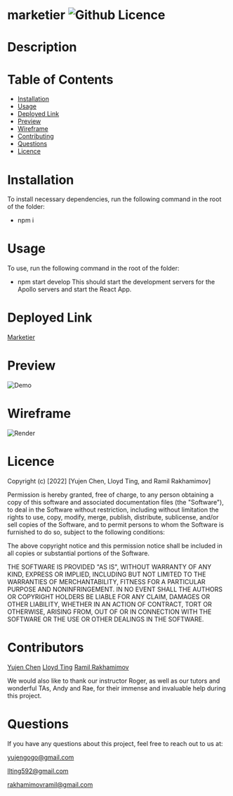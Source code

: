 # marketier ![Github Licence](http://img.shields.io/badge/license-MIT-blue.svg)
# Description

# Table of Contents
* [Installation](#Installation)
* [Usage](Usage)
* [Deployed Link](#Deployed)
* [Preview](#Preview)
* [Wireframe](#Wireframe)
* [Contributing](#Contribution)
* [Questions](#Questions)
* [Licence](#Licence)

# Installation
To install necessary dependencies, run the following command in the root of the folder:
- npm i

# Usage
To use, run the following command in the root of the folder:
- npm start develop
This should start the development servers for the Apollo servers and start the React App. 

# Deployed Link
[Marketier]()

# Preview
![Demo]()

# Wireframe
![Render]()

# Licence
Copyright (c) [2022] [Yujen Chen, Lloyd Ting, and Ramil Rakhamimov]

Permission is hereby granted, free of charge, to any person obtaining a copy of this software and associated documentation files (the "Software"), to deal in the Software without restriction, including without limitation the rights to use, copy, modify, merge, publish, distribute, sublicense, and/or sell copies of the Software, and to permit persons to whom the Software is furnished to do so, subject to the following conditions:

The above copyright notice and this permission notice shall be included in all copies or substantial portions of the Software.

THE SOFTWARE IS PROVIDED "AS IS", WITHOUT WARRANTY OF ANY KIND, EXPRESS OR IMPLIED, INCLUDING BUT NOT LIMITED TO THE WARRANTIES OF MERCHANTABILITY, FITNESS FOR A PARTICULAR PURPOSE AND NONINFRINGEMENT. IN NO EVENT SHALL THE AUTHORS OR COPYRIGHT HOLDERS BE LIABLE FOR ANY CLAIM, DAMAGES OR OTHER LIABILITY, WHETHER IN AN ACTION OF CONTRACT, TORT OR OTHERWISE, ARISING FROM, OUT OF OR IN CONNECTION WITH THE SOFTWARE OR THE USE OR OTHER DEALINGS IN THE SOFTWARE.

# Contributors
[Yujen Chen](https://github.com/yujengogo)
[Lloyd Ting](https://github.com/llting592)
[Ramil Rakhamimov](https://github.com/ramochkin)

We would also like to thank our instructor Roger, as well as our tutors and wonderful TAs, Andy and Rae, for their immense and invaluable help during this project. 

# Questions
If you have any questions about this project, feel free to reach out to us at:

[yujengogo@gmail.com](mailto:yujengogo@gmail.com)

[llting592@gmail.com](mailto:llting592@gmail.com)

[rakhamimovramil@gmail.com](mailto:rakhamimovramil@gmail.com)